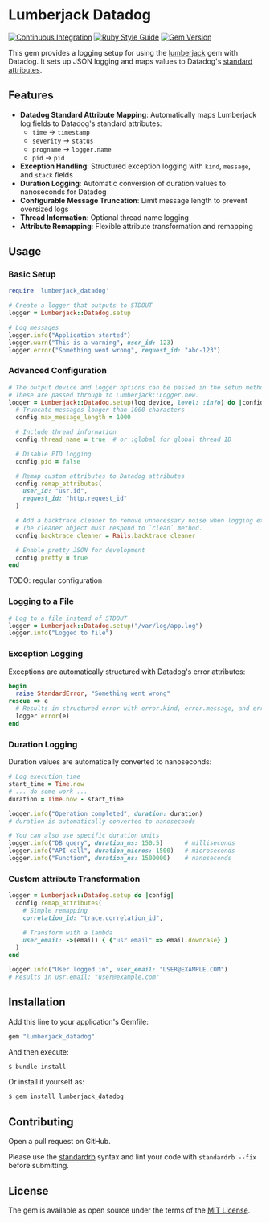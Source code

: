 # Lumberjack Datadog

[![Continuous Integration](https://github.com/bdurand/lumberjack_datadog/actions/workflows/continuous_integration.yml/badge.svg)](https://github.com/bdurand/lumberjack_datadog/actions/workflows/continuous_integration.yml)
[![Ruby Style Guide](https://img.shields.io/badge/code_style-standard-brightgreen.svg)](https://github.com/testdouble/standard)
[![Gem Version](https://badge.fury.io/rb/lumberjack_datadog.svg)](https://badge.fury.io/rb/lumberjack_datadog)

This gem provides a logging setup for using the [lumberjack](https://github.com/bdurand/lumberjack) gem with Datadog. It sets up JSON logging and maps values to Datadog's [standard attributes](https://docs.Datadoghq.com/logs/processing/attributes_naming_convention/).

## Features

- **Datadog Standard Attribute Mapping**: Automatically maps Lumberjack log fields to Datadog's standard attributes:
  - `time` → `timestamp`
  - `severity` → `status`
  - `progname` → `logger.name`
  - `pid` → `pid`
- **Exception Handling**: Structured exception logging with `kind`, `message`, and `stack` fields
- **Duration Logging**: Automatic conversion of duration values to nanoseconds for Datadog
- **Configurable Message Truncation**: Limit message length to prevent oversized logs
- **Thread Information**: Optional thread name logging
- **Attribute Remapping**: Flexible attribute transformation and remapping

## Usage

### Basic Setup

```ruby
require 'lumberjack_datadog'

# Create a logger that outputs to STDOUT
logger = Lumberjack::Datadog.setup

# Log messages
logger.info("Application started")
logger.warn("This is a warning", user_id: 123)
logger.error("Something went wrong", request_id: "abc-123")
```

### Advanced Configuration

```ruby
# The output device and logger options can be passed in the setup method.
# These are passed through to Lumberjack::Logger.new.
logger = Lumberjack::Datadog.setup(log_device, level: :info) do |config|
  # Truncate messages longer than 1000 characters
  config.max_message_length = 1000

  # Include thread information
  config.thread_name = true  # or :global for global thread ID

  # Disable PID logging
  config.pid = false

  # Remap custom attributes to Datadog attributes
  config.remap_attributes(
    user_id: "usr.id",
    request_id: "http.request_id"
  )

  # Add a backtrace cleaner to remove unnecessary noise when logging exceptions.
  # The cleaner object must respond to `clean` method.
  config.backtrace_cleaner = Rails.backtrace_cleaner

  # Enable pretty JSON for development
  config.pretty = true
end
```

TODO: regular configuration

### Logging to a File

```ruby
# Log to a file instead of STDOUT
logger = Lumberjack::Datadog.setup("/var/log/app.log")
logger.info("Logged to file")
```

### Exception Logging

Exceptions are automatically structured with Datadog's error attributes:

```ruby
begin
  raise StandardError, "Something went wrong"
rescue => e
  # Results in structured error with error.kind, error.message, and error.stack fields
  logger.error(e)
end
```

### Duration Logging

Duration values are automatically converted to nanoseconds:

```ruby
# Log execution time
start_time = Time.now
# ... do some work ...
duration = Time.now - start_time

logger.info("Operation completed", duration: duration)
# duration is automatically converted to nanoseconds

# You can also use specific duration units
logger.info("DB query", duration_ms: 150.5)      # milliseconds
logger.info("API call", duration_micros: 1500)   # microseconds
logger.info("Function", duration_ns: 1500000)    # nanoseconds
```

### Custom attribute Transformation

```ruby
logger = Lumberjack::Datadog.setup do |config|
  config.remap_attributes(
    # Simple remapping
    correlation_id: "trace.correlation_id",

    # Transform with a lambda
    user_email: ->(email) { {"usr.email" => email.downcase} }
  )
end

logger.info("User logged in", user_email: "USER@EXAMPLE.COM")
# Results in usr.email: "user@example.com"
```

## Installation

Add this line to your application's Gemfile:

```ruby
gem "lumberjack_datadog"
```

And then execute:
```bash
$ bundle install
```

Or install it yourself as:
```bash
$ gem install lumberjack_datadog
```

## Contributing

Open a pull request on GitHub.

Please use the [standardrb](https://github.com/testdouble/standard) syntax and lint your code with `standardrb --fix` before submitting.

## License

The gem is available as open source under the terms of the [MIT License](https://opensource.org/licenses/MIT).
